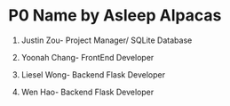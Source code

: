 # P0 Name by Asleep Alpacas

1. Justin Zou- Project Manager/ SQLite Database

1. Yoonah Chang- FrontEnd Developer

1. Liesel Wong- Backend Flask Developer

1. Wen Hao- Backend Flask Developer
